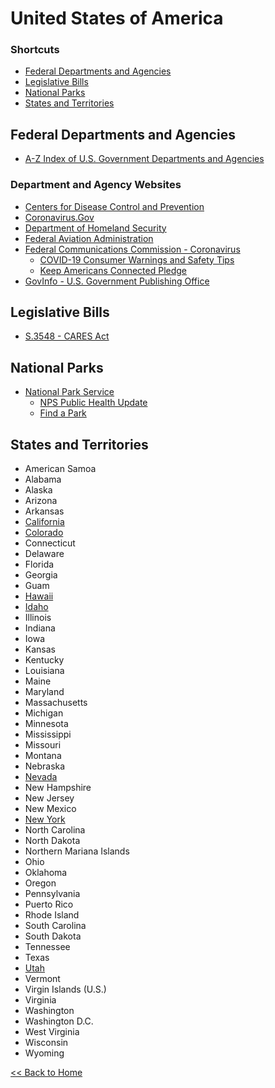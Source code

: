 # United States of America

### Shortcuts

* [Federal Departments and Agencies](README.md#federal-departments-and-agencies)
* [Legislative Bills](README.md#legislative-bills)
* [National Parks](README.md#national-parks)
* [States and Territories](README.md#states-and-territories)

## Federal Departments and Agencies

* [A-Z Index of U.S. Government Departments and Agencies](https://www.usa.gov/federal-agencies)

### Department and Agency Websites

* [Centers for Disease Control and Prevention](https://www.cdc.gov/)
* [Coronavirus.Gov](https://www.coronavirus.gov/)
* [Department of Homeland Security](https://www.dhs.gov/)
* [Federal Aviation Administration](https://www.faa.gov/)
* [Federal Communications Commission - Coronavirus](https://www.fcc.gov/coronavirus)
  * [COVID-19 Consumer Warnings and Safety Tips](https://www.fcc.gov/covid-scams)
  * [Keep Americans Connected Pledge](https://www.fcc.gov/keep-americans-connected)
* [GovInfo - U.S. Government Publishing Office](https://www.govinfo.gov/features/coronavirus)

## Legislative Bills

* [S.3548 - CARES Act](https://www.congress.gov/bill/116th-congress/senate-bill/3548)

## National Parks

* [National Park Service](https://www.nps.gov/)
  * [NPS Public Health Update](https://www.nps.gov/aboutus/news/public-health-update.htm)
  * [Find a Park](https://www.nps.gov/findapark/index.htm)

## States and Territories

* American Samoa
* Alabama
* Alaska
* Arizona
* Arkansas
* [California](california.md)
* [Colorado](colorado.md)
* Connecticut
* Delaware
* Florida
* Georgia
* Guam
* [Hawaii](hawaii.md)
* [Idaho](idaho.md)
* Illinois
* Indiana
* Iowa
* Kansas
* Kentucky
* Louisiana
* Maine
* Maryland
* Massachusetts
* Michigan
* Minnesota
* Mississippi
* Missouri
* Montana
* Nebraska
* [Nevada](nevada.md)
* New Hampshire
* New Jersey
* New Mexico
* [New York](new-york.md)
* North Carolina
* North Dakota
* Northern Mariana Islands
* Ohio
* Oklahoma
* Oregon
* Pennsylvania
* Puerto Rico
* Rhode Island
* South Carolina
* South Dakota
* Tennessee
* Texas
* [Utah](utah.md)
* Vermont
* Virgin Islands (U.S.)
* Virginia
* Washington
* Washington D.C.
* West Virginia
* Wisconsin
* Wyoming

[<< Back to Home](../README.md)
